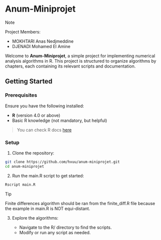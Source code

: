 # Anum-Miniprojet

> [!NOTE]
> Project Members:
>   - MOKHTARI Anas Nedjmeddine
>   - DJENADI Mohamed El Amine

Welcome to **Anum-Miniprojet**, a simple project for implementing numerical analysis algorithms in R. This project is structured to organize algorithms by chapters, each containing its relevant scripts and documentation.

## Getting Started

### Prerequisites

Ensure you have the following installed:
- **R** (version 4.0 or above)
- Basic R knowledge (not mandatory, but helpful)

> You can check R docs [here](https://cran.r-project.org/doc/manuals/r-release/R-intro.html)

### Setup

1. Clone the repository:

```bash
git clone https://github.com/hxuu/anum-miniprojet.git
cd anum-miniprojet
```

2. Run the main.R script to get started:

```bash
Rscript main.R
```

> [!TIP]
> Finite differences algorithm should be ran from the finite_diff.R file because
the example in main.R is NOT equi-distant.

3. Explore the algorithms:

    * Navigate to the R/ directory to find the scripts.
    * Modify or run any script as needed.
